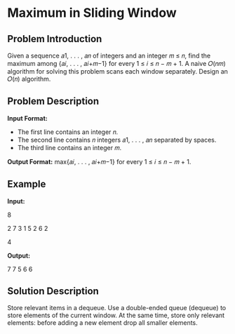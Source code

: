 # Maximum in Sliding Window

## Problem Introduction
Given a sequence 𝑎1, . . . , 𝑎𝑛 of integers and an integer 𝑚 ≤ 𝑛, find the maximum among {𝑎𝑖, . . . , 𝑎𝑖+𝑚−1} for every 1 ≤ 𝑖 ≤ 𝑛 − 𝑚 + 1. A naive 𝑂(𝑛𝑚) algorithm for solving this problem scans each window separately. Design an 𝑂(𝑛) algorithm.

## Problem Description
**Input Format:** 
- The first line contains an integer 𝑛.
- The second line contains 𝑛 integers 𝑎1, . . . , 𝑎𝑛 separated by spaces.
- The third line contains an integer 𝑚.

**Output Format:** 
max{𝑎𝑖, . . . , 𝑎𝑖+𝑚−1} for every 1 ≤ 𝑖 ≤ 𝑛 − 𝑚 + 1.

## Example
**Input:**

8

2 7 3 1 5 2 6 2

4

**Output:**

7 7 5 6 6

## Solution Description
Store relevant items in a dequeue. Use a double-ended queue (dequeue) to store elements of the current window. At the same time, store only relevant elements: before adding a new element drop all smaller elements.
